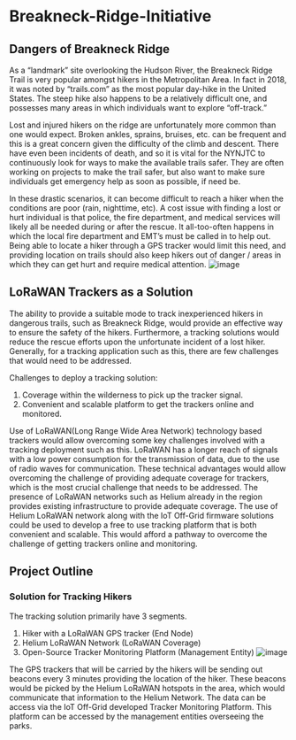 # Breakneck-Ridge-Initiative

## Dangers of Breakneck Ridge

As a “landmark” site overlooking the Hudson River, the Breakneck Ridge Trail is very popular amongst hikers in the Metropolitan Area. In fact in 2018, it was noted by “trails.com” as the most popular day-hike in the United States. The steep hike also happens to be a relatively difficult one, and possesses many areas in which individuals want to explore “off-track.”

Lost and injured hikers on the ridge are unfortunately more common than one would expect. Broken ankles, sprains, bruises, etc. can be frequent and this is a great concern given the difficulty of the climb and descent. There have even been incidents of death, and so it is vital for the NYNJTC to continuously look for ways to make the available trails safer. They are often working on projects to make the trail safer, but also want to make sure individuals get emergency help as soon as possible, if need be.

In these drastic scenarios, it can become difficult to reach a hiker when the conditions are poor (rain, nighttime, etc). A cost issue with finding a lost or hurt individual is that police, the fire department, and medical services will likely all be needed during or after the rescue. It all-too-often happens in which the local fire department and EMT’s must be called in to help out. Being able to locate a hiker through a GPS tracker would limit this need, and providing location on trails should also keep hikers out of danger / areas in which they can get hurt and require medical attention.
![image](https://user-images.githubusercontent.com/99907934/164873789-5a4ac43d-ec17-4a33-8a42-069b8c72b65c.png)

## LoRaWAN Trackers as a Solution

The ability to provide a suitable mode to track inexperienced hikers in dangerous trails, such as Breakneck Ridge, would provide an effective way to ensure the safety of the hikers. Furthermore, a tracking solutions would reduce the rescue efforts upon the unfortunate incident of a lost hiker. Generally, for a tracking application such as this, there are few challenges that would need to be addressed. 

Challenges to deploy a tracking solution:
1. Coverage within the wilderness to pick up the tracker signal.
2. Convenient and scalable platform to get the trackers online and monitored.

Use of LoRaWAN(Long Range Wide Area Network) technology based trackers would allow overcoming some key challenges involved with a tracking deployment such as this. LoRaWAN has a longer reach of signals with a low power consumption for the transmission of data, due to the use of radio waves for communication. These technical advantages would allow overcoming the challenge of providing adequate coverage for trackers, which is the most crucial challenge that needs to be addressed. The presence of LoRaWAN networks such as Helium already in the region provides existing infrastructure to provide adequate coverage. The use of Helium LoRaWAN network along with the IoT Off-Grid firmware solutions could be used to develop a free to use tracking platform that is both convenient and scalable. This would afford a pathway to overcome the challenge of getting trackers online and monitoring. 

## Project Outline

### Solution for Tracking Hikers

The tracking solution primarily have 3 segments.
1. Hiker with a LoRaWAN GPS tracker (End Node)
2. Helium LoRaWAN Network (LoRaWAN Coverage)
3. Open-Source Tracker Monitoring Platform (Management Entity)
![image](https://user-images.githubusercontent.com/99907934/164873847-3f21c7c4-5566-42e5-bf6f-3b1e5ac90940.png)

The GPS trackers that will be carried by the hikers will be sending out beacons every 3 minutes providing the location of the hiker. These beacons would be picked by the Helium LoRaWAN hotspots in the area, which would communicate that information to the Helium Network. The data can be access via the IoT Off-Grid developed Tracker Monitoring Platform. This platform can be accessed by the management entities overseeing the parks.


